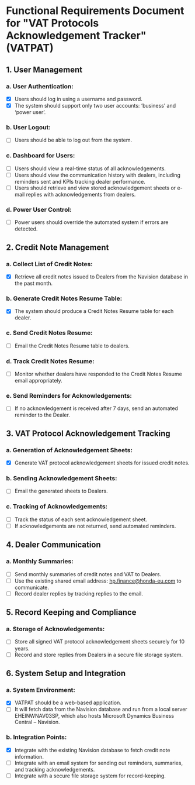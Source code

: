 # Functional Requirements Document for "VAT Protocols Acknowledgement Tracker" (VATPAT)

## 1. User Management
### a. User Authentication:
- [X] Users should log in using a username and password.
- [X] The system should support only two user accounts: ‘business’ and ‘power user’.

### b. User Logout:
- [ ] Users should be able to log out from the system.

### c. Dashboard for Users:
- [ ] Users should view a real-time status of all acknowledgements.
- [ ] Users should view the communication history with dealers, including reminders sent and KPIs tracking dealer performance.
- [ ] Users should retrieve and view stored acknowledgement sheets or e-mail replies with acknowledgements from dealers.

### d. Power User Control:
- [ ] Power users should override the automated system if errors are detected.

## 2. Credit Note Management
### a. Collect List of Credit Notes:
- [X] Retrieve all credit notes issued to Dealers from the Navision database in the past month.

### b. Generate Credit Notes Resume Table:
- [X] The system should produce a Credit Notes Resume table for each dealer.

### c. Send Credit Notes Resume:
- [ ] Email the Credit Notes Resume table to dealers.

### d. Track Credit Notes Resume:
- [ ] Monitor whether dealers have responded to the Credit Notes Resume email appropriately.

### e. Send Reminders for Acknowledgements:
- [ ] If no acknowledgement is received after 7 days, send an automated reminder to the Dealer.

## 3. VAT Protocol Acknowledgement Tracking
### a. Generation of Acknowledgement Sheets:
- [X] Generate VAT protocol acknowledgement sheets for issued credit notes.

### b. Sending Acknowledgement Sheets:
- [ ] Email the generated sheets to Dealers.

### c. Tracking of Acknowledgements:
- [ ] Track the status of each sent acknowledgement sheet.
- [ ] If acknowledgements are not returned, send automated reminders.

## 4. Dealer Communication
### a. Monthly Summaries:
- [ ] Send monthly summaries of credit notes and VAT to Dealers.
- [ ] Use the existing shared email address: hp.finance@honda-eu.com to communicate.
- [ ] Record dealer replies by tracking replies to the email.

## 5. Record Keeping and Compliance
### a. Storage of Acknowledgements:
- [ ] Store all signed VAT protocol acknowledgement sheets securely for 10 years.
- [ ] Record and store replies from Dealers in a secure file storage system.

## 6. System Setup and Integration
### a. System Environment:
- [X] VATPAT should be a web-based application.
- [ ] It will fetch data from the Navision database and run from a local server EHEINWNAV03SP, which also hosts Microsoft Dynamics Business Central – Navision.

### b. Integration Points:
- [X] Integrate with the existing Navision database to fetch credit note information.
- [ ] Integrate with an email system for sending out reminders, summaries, and tracking acknowledgements.
- [ ] Integrate with a secure file storage system for record-keeping.